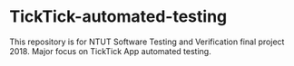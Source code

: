 # TickTick-automated-testing
This repository is for NTUT Software Testing and Verification final project 2018. Major focus on TickTick App automated testing.
